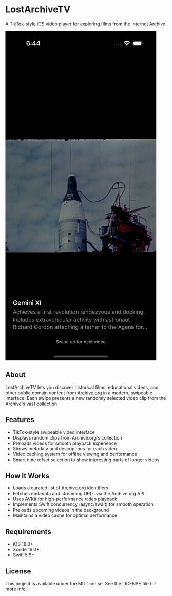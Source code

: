 # LostArchiveTV

A TikTok-style iOS video player for exploring films from the Internet Archive.

![LostArchiveTV Screenshot](lost_archive_tv.png)

## About

LostArchiveTV lets you discover historical films, educational videos, and other public domain content from [Archive.org](https://archive.org) in a modern, swipeable interface. Each swipe presents a new randomly selected video clip from the Archive's vast collection.

## Features

- TikTok-style swipeable video interface
- Displays random clips from Archive.org's collection
- Preloads videos for smooth playback experience
- Shows metadata and descriptions for each video
- Video caching system for offline viewing and performance
- Smart time offset selection to show interesting parts of longer videos

## How It Works

- Loads a curated list of Archive.org identifiers
- Fetches metadata and streaming URLs via the Archive.org API
- Uses AVKit for high-performance video playback
- Implements Swift concurrency (async/await) for smooth operation
- Preloads upcoming videos in the background
- Maintains a video cache for optimal performance

## Requirements

- iOS 18.0+
- Xcode 16.0+
- Swift 5.9+

## License

This project is available under the MIT license. See the LICENSE file for more info.
